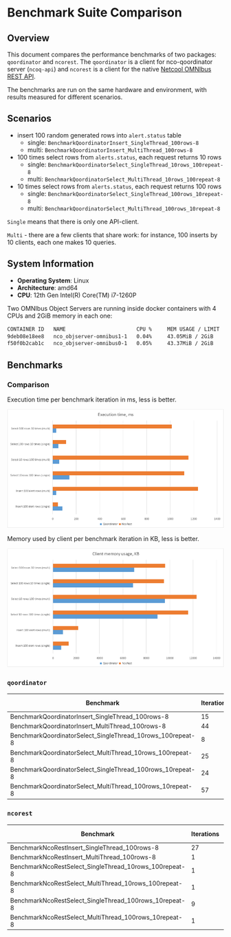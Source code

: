 # Benchmark Suite Comparison

## Overview

This document compares the performance benchmarks of two packages: `qoordinator` and `ncorest`. 
The `qoordinator` is a client for nco-qoordinator server (`ncoq-api`) and `ncorest` is a client for the native 
[Netcool OMNIbus REST API](https://www.ibm.com/docs/en/netcoolomnibus/8.1?topic=interface-overview).

The benchmarks are run on the same hardware and environment, with results measured for different scenarios.

## Scenarios

- insert 100 random generated rows into `alert.status` table
  - single: `BenchmarkQoordinatorInsert_SingleThread_100rows-8`
  - multi: `BenchmarkQoordinatorInsert_MultiThread_100rows-8`
- 100 times select rows from `alerts.status`, each request returns 10 rows
  - single: `BenchmarkQoordinatorSelect_SingleThread_10rows_100repeat-8`
  - multi: `BenchmarkQoordinatorSelect_MultiThread_10rows_100repeat-8`
- 10 times select rows from `alerts.status`, each request returns 100 rows
  - single: `BenchmarkQoordinatorSelect_SingleThread_100rows_10repeat-8`
  - multi: `BenchmarkQoordinatorSelect_MultiThread_100rows_10repeat-8`

`Single` means that there is only one API-client. 

`Multi` - there are a few clients that share work: for instance, 100 inserts by 10 clients, each one makes 10 queries. 

## System Information

- **Operating System**: Linux
- **Architecture**: amd64
- **CPU**: 12th Gen Intel(R) Core(TM) i7-1260P

Two OMNIbus Object Servers are running inside docker containers with 4 CPUs and 2GiB memory in each one:

```bash
CONTAINER ID   NAME                       CPU %     MEM USAGE / LIMIT   MEM %     NET I/O          BLOCK I/O   PIDS
9deb08e18ee8   nco_objserver-omnibus1-1   0.04%     43.05MiB / 2GiB     2.10%     225MB / 1.17GB   0B / 0B     46
f50f0b2cab1c   nco_objserver-omnibus0-1   0.05%     43.37MiB / 2GiB     2.12%     225MB / 1.17GB   0B / 0B     46
```

## Benchmarks

### Comparison

Execution time per benchmark iteration in ms, less is better.

![Exec time per iteration (ms)](exec_time_per_iteration.png)

Memory used by client per benchmark iteration in KB, less is better.

![Memory per iteration (KB)](mem_per_iteration.png)

### `qoordinator`

| Benchmark | Iterations | Time (ns/op) | Memory (B/op) | Allocations (allocs/op) |
|----|----|----|----|----|
 | BenchmarkQoordinatorInsert_SingleThread_100rows-8            | 15 |   80472450 |   730705 |   8014 |
 | BenchmarkQoordinatorInsert_MultiThread_100rows-8             | 44 |   27913322 |   867616 |   8701 |
 | BenchmarkQoordinatorSelect_SingleThread_10rows_100repeat-8   |  8 |  141433010 |  9166976 | 123338 |
 | BenchmarkQoordinatorSelect_MultiThread_10rows_100repeat-8    | 25 |   53415574 |  9809476 | 123548 |
 | BenchmarkQoordinatorSelect_SingleThread_100rows_10repeat-8   | 24 |   47740030 |  7011902 | 110159 |
 | BenchmarkQoordinatorSelect_MultiThread_100rows_10repeat-8    | 57 |   27907202 |  7113956 | 110175 |

### `ncorest`

| Benchmark | Iterations | Time (ns/op) | Memory (B/op) | Allocations (allocs/op) |
|----|----|----|----|----|
 | BenchmarkNcoRestInsert_SingleThread_100rows-8                | 27 |    42703527 |  1385170 |  15930 |
 | BenchmarkNcoRestInsert_MultiThread_100rows-8                 |  1 |  1236956057 |  2219392 |  18498 |
 | BenchmarkNcoRestSelect_SingleThread_10rows_100repeat-8       |  1 |  1118679846 | 11851424 | 126672 |
 | BenchmarkNcoRestSelect_MultiThread_10rows_100repeat-8        |  1 |  1153557815 | 12587936 | 129712 |
 | BenchmarkNcoRestSelect_SingleThread_100rows_10repeat-8       |  9 |   113409939 |  9721557 | 110592 |
 | BenchmarkNcoRestSelect_MultiThread_100rows_10repeat-8        |  1 |  1012716613 |  9823200 | 111372 |
